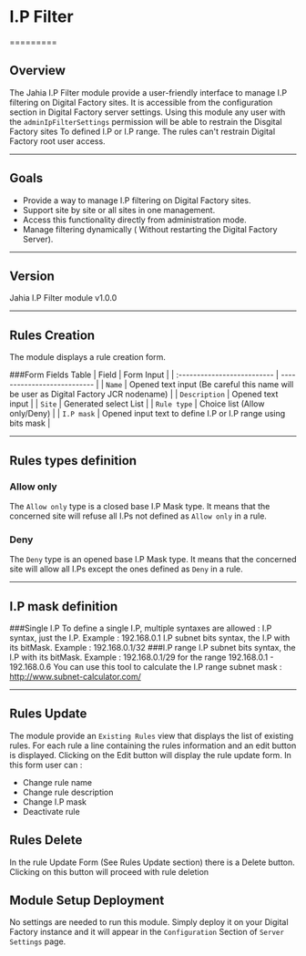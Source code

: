 # I.P Filter
=========

## Overview
The Jahia I.P Filter module provide a user-friendly interface to manage I.P filtering on Digital Factory sites.
It is accessible from the configuration section in Digital Factory server settings.
Using this module any user with the `adminIpFilterSettings` permission will be able to restrain the Disgital Factory sites
To defined I.P or I.P range. The rules can't restrain Digital Factory root user access.

---
## Goals
- Provide a way to manage I.P filtering on Digital Factory sites.
- Support site by site or all sites in one management.
- Access this functionality directly from administration mode.
- Manage filtering dynamically ( Without restarting the Digital Factory Server).

---
## Version
Jahia I.P Filter module v1.0.0

---
## Rules Creation

The module displays a rule creation form.

###Form Fields Table
| Field                       | Form Input                  |
| :-------------------------- | --------------------------- |
| `Name`                        | Opened text input (Be careful this name will be user as Digital Factory JCR nodename) |
| `Description`                 | Opened text input           |
| `Site`                        | Generated select List       |
| `Rule type`                   | Choice list (Allow only/Deny)   |
| `I.P mask`                    | Opened input text to define I.P or I.P range using bits mask    |

---
## Rules types definition
### Allow only
The `Allow only` type is a closed base I.P Mask type.
It means that the concerned site will refuse all I.Ps not defined as `Allow only` in a rule.
### Deny
The `Deny` type is an opened base I.P Mask type.
It means that the concerned site will allow all I.Ps except the ones defined as `Deny` in a rule.

---
## I.P mask definition
###Single I.P
To define a single I.P, multiple syntaxes are allowed :
I.P syntax, just the I.P. Example : 192.168.0.1
I.P subnet bits syntax, the I.P with its bitMask. Example : 192.168.0.1/32
###I.P range
I.P subnet bits syntax, the I.P with its bitMask. Example : 192.168.0.1/29 for the range 192.168.0.1 - 192.168.0.6
You can use this tool to calculate the I.P range subnet mask : http://www.subnet-calculator.com/

---

## Rules Update
The module provide an `Existing Rules` view that displays the list of existing rules.
For each rule a line containing the rules information and an edit button is displayed.
Clicking on the Edit button will display the rule update form.
In this form user can :
- Change rule name
- Change rule description
- Change I.P mask
- Deactivate rule

## Rules Delete
In the rule Update Form (See Rules Update section) there is a Delete button.
Clicking on this button will proceed with rule deletion

## Module Setup Deployment
No settings are needed to run this module.
Simply deploy it on your Digital Factory instance and it will appear in the `Configuration`
Section of `Server Settings` page.